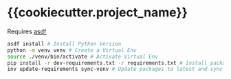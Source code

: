 # {{cookiecutter.project_name}}

Requires [asdf](https://asdf-vm.com/)

```bash
asdf install # Install Python Version
python -m venv venv # Create a Virtual Env
source ./venv/bin/activate # Activate Virtual Env
pip install -r dev-requirements.txt -r requirements.txt # Install packages
inv update-requirements sync-venv # Update packages to latest and sync updates to the virtual environment
```
